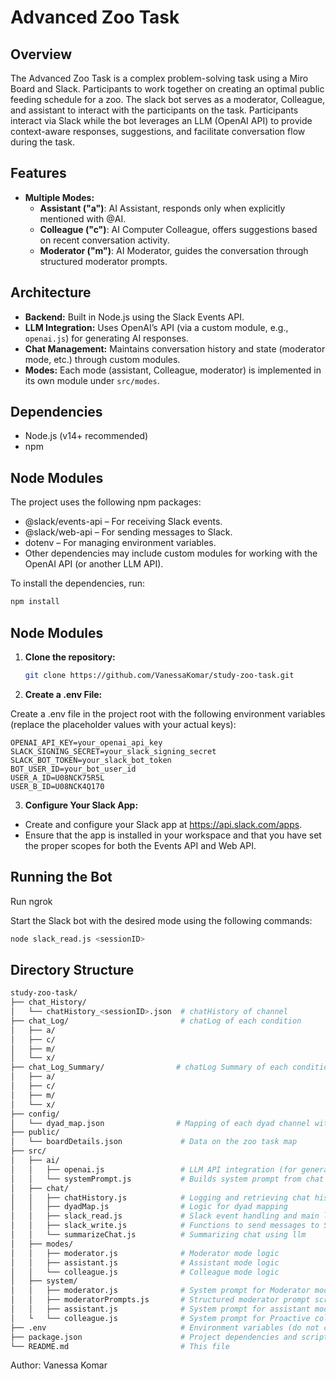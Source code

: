 # Advanced Zoo Task

## Overview

The Advanced Zoo Task is a complex problem-solving task using a Miro Board and Slack. Participants to work together on creating an optimal public feeding schedule for a zoo. The slack bot serves as a moderator, Colleague, and assistant to interact with the participants on the task. Participants interact via Slack while the bot leverages an LLM (OpenAI API) to provide context-aware responses, suggestions, and facilitate conversation flow during the task.

## Features

- **Multiple Modes:**  
  - **Assistant ("a")**: AI Assistant, responds only when explicitly mentioned with @AI.
  - **Colleague ("c")**: AI Computer Colleague, offers suggestions based on recent conversation activity.
  - **Moderator ("m")**: AI Moderator, guides the conversation through structured moderator prompts.

## Architecture

- **Backend:** Built in Node.js using the Slack Events API.
- **LLM Integration:** Uses OpenAI’s API (via a custom module, e.g., `openai.js`) for generating AI responses.
- **Chat Management:** Maintains conversation history and state (moderator mode, etc.) through custom modules.
- **Modes:** Each mode (assistant, Colleague, moderator) is implemented in its own module under `src/modes`.

## Dependencies

- Node.js (v14+ recommended)
- npm

## Node Modules

The project uses the following npm packages:

- @slack/events-api – For receiving Slack events.
- @slack/web-api – For sending messages to Slack.
- dotenv – For managing environment variables.
- Other dependencies may include custom modules for working with the OpenAI API (or another LLM API).

To install the dependencies, run:

  ```bash
  npm install
  ```

## Node Modules

1. **Clone the repository:**

   ```bash
   git clone https://github.com/VanessaKomar/study-zoo-task.git
   ```

2. **Create a .env File:**

  Create a .env file in the project root with the following environment variables (replace the placeholder values with your actual keys):

   ```dotenv
   OPENAI_API_KEY=your_openai_api_key
   SLACK_SIGNING_SECRET=your_slack_signing_secret
   SLACK_BOT_TOKEN=your_slack_bot_token
   BOT_USER_ID=your_bot_user_id
   USER_A_ID=U08NCK75R5L
   USER_B_ID=U08NCK4Q170
   ```

3. **Configure Your Slack App:**

- Create and configure your Slack app at https://api.slack.com/apps.
- Ensure that the app is installed in your workspace and that you have set the proper scopes for both the Events API and Web API.

## Running the Bot
Run ngrok

Start the Slack bot with the desired mode using the following commands:

   ```bash
   node slack_read.js <sessionID>
   ```

## Directory Structure

   ```bash
   study-zoo-task/
   ├── chat_History/
   │   └── chatHistory_<sessionID>.json  # chatHistory of channel
   ├── chat_Log/                         # chatLog of each condition
   │   ├── a/              
   │   ├── c/
   │   ├── m/
   │   └── x/
   ├── chat_Log_Summary/                # chatLog Summary of each condition
   │   ├── a/              
   │   ├── c/
   │   ├── m/
   │   └── x/
   ├── config/
   │   └── dyad_map.json                # Mapping of each dyad channel with "condition", "sessionID", and "assignedAt"
   ├── public/
   │   └── boardDetails.json             # Data on the zoo task map
   ├── src/
   │   ├── ai/
   │   │   ├── openai.js                 # LLM API integration (for generating responses)
   │   │   └── systemPrompt.js           # Builds system prompt from chat history, mode and board info   
   │   ├── chat/
   │   │   ├── chatHistory.js            # Logging and retrieving chat history
   │   │   ├── dyadMap.js                # Logic for dyad mapping
   │   │   ├── slack_read.js             # Slack event handling and main logic
   │   │   ├── slack_write.js            # Functions to send messages to Slack
   │   │   └── summarizeChat.js          # Summarizing chat using llm
   │   ├── modes/
   │   │   ├── moderator.js              # Moderator mode logic
   │   │   ├── assistant.js              # Assistant mode logic
   │   │   └── colleague.js              # Colleague mode logic
   │   ├── system/
   │   │   ├── moderator.js              # System prompt for Moderator mode
   │   │   ├── moderatorPrompts.js       # Structured moderator prompt script
   │   │   ├── assistant.js              # System prompt for assistant mode
   │   └   └── colleague.js              # System prompt for Proactive colleague mode
   ├── .env                              # Environment variables (do not commit)
   ├── package.json                      # Project dependencies and scripts
   └── README.md                         # This file
   ```

Author: Vanessa Komar